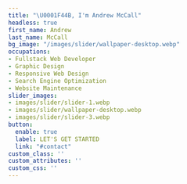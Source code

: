 ```yaml
---
title: "\U0001F44B, I'm Andrew McCall"
headless: true
first_name: Andrew
last_name: McCall
bg_image: "/images/slider/wallpaper-desktop.webp"
occupations:
- Fullstack Web Developer
- Graphic Design
- Responsive Web Design
- Search Engine Optimization
- Website Maintenance
slider_images:
- images/slider/slider-1.webp
- images/slider/wallpaper-desktop.webp
- images/slider/slider-3.webp
button:
  enable: true
  label: LET'S GET STARTED
  link: "#contact"
custom_class: ''
custom_attributes: ''
custom_css: ''
---
```


